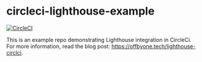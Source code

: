 # circleci-lighthouse-example

[![CircleCI](https://circleci.com/gh/zgreen/lighthouse-circleci-example.svg?style=svg)](https://circleci.com/gh/zgreen/lighthouse-circleci-example)

This is an example repo demonstrating Lighthouse integration in CircleCi. For more information, read the blog post: https://offbyone.tech/lighthouse-circlci.
